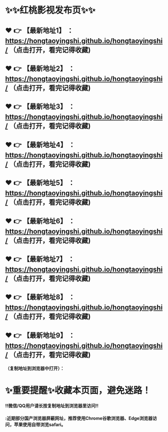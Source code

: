 
# :sparkles::sparkles:红桃影视发布页:sparkles::sparkles:


 :heart: :point_right: 【最新地址1】 ：https://hongtaoyingshi.github.io/hongtaoyingshi/   （点击打开，看完记得收藏)
 ------
 :heart: :point_right: 【最新地址2】 ：https://hongtaoyingshi.github.io/hongtaoyingshi/    （点击打开，看完记得收藏)
 ------
 :heart: :point_right: 【最新地址3】 ：https://hongtaoyingshi.github.io/hongtaoyingshi/   （点击打开，看完记得收藏) 
 ------
  :heart: :point_right: 【最新地址4】 ：https://hongtaoyingshi.github.io/hongtaoyingshi/   （点击打开，看完记得收藏)
 ------
 :heart: :point_right: 【最新地址5】 ：https://hongtaoyingshi.github.io/hongtaoyingshi/   （点击打开，看完记得收藏)
 ------
 :heart: :point_right: 【最新地址6】 ：https://hongtaoyingshi.github.io/hongtaoyingshi/    （点击打开，看完记得收藏) 
 ------
 :heart: :point_right: 【最新地址7】 ：https://hongtaoyingshi.github.io/hongtaoyingshi/  （点击打开，看完记得收藏)
 ------
 :heart: :point_right: 【最新地址8】 ：https://hongtaoyingshi.github.io/hongtaoyingshi/    （点击打开，看完记得收藏)
 ------
 :heart: :point_right: 【最新地址9】 ：https://hongtaoyingshi.github.io/hongtaoyingshi/   （点击打开，看完记得收藏) 
 ------
  

  
#### （复制地址到浏览器中打开）：
# :sparkles:重要提醒:sparkles:收藏本页面，避免迷路！
#### ‼️微信/QQ用户请长按复制地址到浏览器里访问‼
#### :近期部分国产浏览器屏蔽网址，推荐使用Chrome谷歌浏览器、Edge浏览器访问，苹果使用自带浏览safari。
